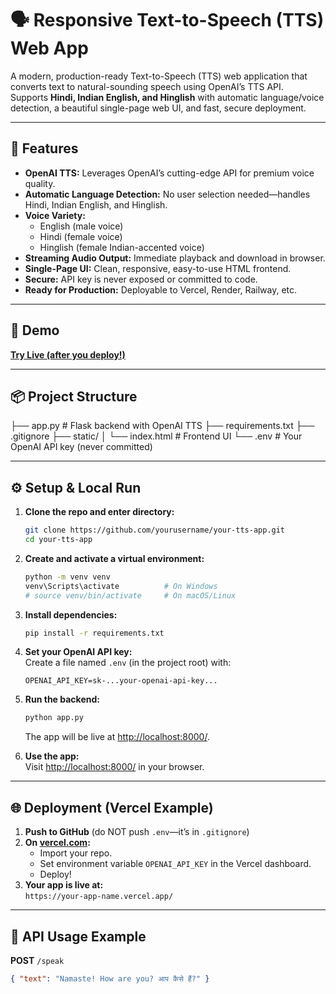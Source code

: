 # 🗣️ Responsive Text-to-Speech (TTS) Web App

A modern, production-ready Text-to-Speech (TTS) web application that converts text to natural-sounding speech using OpenAI’s TTS API.  
Supports **Hindi, Indian English, and Hinglish** with automatic language/voice detection, a beautiful single-page web UI, and fast, secure deployment.

---

## 🌟 Features

- **OpenAI TTS:** Leverages OpenAI’s cutting-edge API for premium voice quality.
- **Automatic Language Detection:** No user selection needed—handles Hindi, Indian English, and Hinglish.
- **Voice Variety:**  
  - English (male voice)  
  - Hindi (female voice)  
  - Hinglish (female Indian-accented voice)
- **Streaming Audio Output:** Immediate playback and download in browser.
- **Single-Page UI:** Clean, responsive, easy-to-use HTML frontend.
- **Secure:** API key is never exposed or committed to code.
- **Ready for Production:** Deployable to Vercel, Render, Railway, etc.

---

## 🚀 Demo

**[Try Live (after you deploy!)](https://your-app-url.vercel.app/)**

---

## 📦 Project Structure

├── app.py # Flask backend with OpenAI TTS
├── requirements.txt
├── .gitignore
├── static/
│ └── index.html # Frontend UI
└── .env # Your OpenAI API key (never committed)


---

## ⚙️ Setup & Local Run

1. **Clone the repo and enter directory:**
    ```bash
    git clone https://github.com/yourusername/your-tts-app.git
    cd your-tts-app
    ```

2. **Create and activate a virtual environment:**
    ```bash
    python -m venv venv
    venv\Scripts\activate          # On Windows
    # source venv/bin/activate     # On macOS/Linux
    ```

3. **Install dependencies:**
    ```bash
    pip install -r requirements.txt
    ```

4. **Set your OpenAI API key:**  
   Create a file named `.env` (in the project root) with:
    ```
    OPENAI_API_KEY=sk-...your-openai-api-key...
    ```

5. **Run the backend:**
    ```bash
    python app.py
    ```
    The app will be live at [http://localhost:8000/](http://localhost:8000/).

6. **Use the app:**  
   Visit [http://localhost:8000/](http://localhost:8000/) in your browser.

---

## 🌐 Deployment (Vercel Example)

1. **Push to GitHub** (do NOT push `.env`—it’s in `.gitignore`)
2. **On [vercel.com](https://vercel.com/import):**
   - Import your repo.
   - Set environment variable `OPENAI_API_KEY` in the Vercel dashboard.
   - Deploy!
3. **Your app is live at:**  
   `https://your-app-name.vercel.app/`

---

## 🎤 API Usage Example

**POST** `/speak`
```json
{ "text": "Namaste! How are you? आप कैसे हैं?" }
